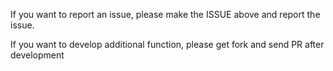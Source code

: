If you want to report an issue, please make the ISSUE above and report the issue.

If you want to develop additional function, please get fork and send PR after development